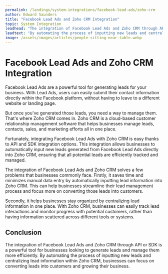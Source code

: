 ```yaml
---
permalink: /landings/system-integrations/facebook-lead-ads/zoho-crm
author: Edward Saunders
title: "Facebook Lead Ads and Zoho CRM Integration"
topic: System Integration
leadhead: "The integration of Facebook Lead Ads and Zoho CRM through API or SDK is a powerful tool for businesses looking to generate leads and manage them more efficiently"
leadtext: "By automating the process of inputting new leads and centralizing lead information within Zoho CRM, businesses can focus on converting leads into customers and growing their business."
image: /assets/images/articles/people-sitting-near-table.webp
---
```

<div class="arttext">    <h1>Facebook Lead Ads and Zoho CRM Integration</h1>
    <p>
      Facebook Lead Ads are a powerful tool for generating leads for your business. With Lead Ads, users can easily submit their contact information directly within the Facebook platform, without having to leave to a different website or landing page.
    </p>
    <p>
      But once you've generated those leads, you need a way to manage them. That's where Zoho CRM comes in. Zoho CRM is a cloud-based customer relationship management software that helps businesses manage leads, contacts, sales, and marketing efforts all in one place.
    </p>
    <p>
      Fortunately, integrating Facebook Lead Ads with Zoho CRM is easy thanks to API and SDK integration options. This integration allows businesses to automatically input new leads generated from Facebook Lead Ads directly into Zoho CRM, ensuring that all potential leads are efficiently tracked and managed.
    </p>
    <p>
      The integration of Facebook Lead Ads and Zoho CRM solves a few problems that businesses commonly face. Firstly, it saves time and minimizes manual data entry by automatically inputting lead information into Zoho CRM. This can help businesses streamline their lead management process and focus more on converting those leads into customers.
    </p>
    <p>
      Secondly, it helps businesses stay organized by centralizing lead information in one place. With Zoho CRM, businesses can easily track lead interactions and monitor progress with potential customers, rather than having information scattered across different tools or systems.
    </p>
    <h2>Conclusion</h2>
    <p>
      The integration of Facebook Lead Ads and Zoho CRM through API or SDK is a powerful tool for businesses looking to generate leads and manage them more efficiently. By automating the process of inputting new leads and centralizing lead information within Zoho CRM, businesses can focus on converting leads into customers and growing their business.
    </p>
</div>